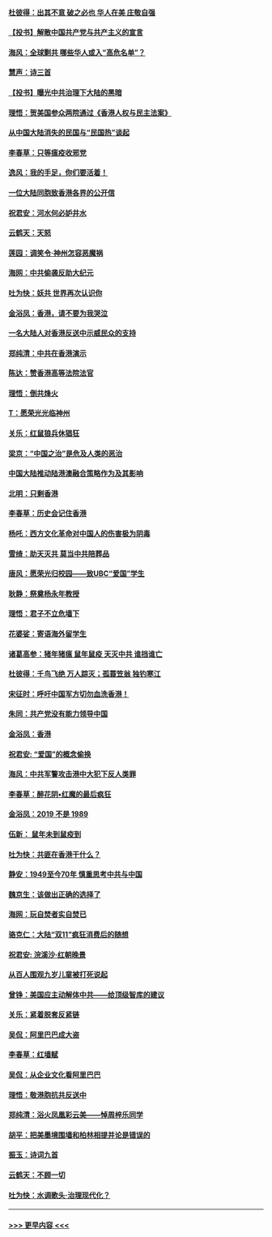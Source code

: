 #### [杜彼得：出其不意 破之必也 华人在美 庄敬自强](../pages/nsc993/n11679554.md?t=11260701) 
#### [【投书】解散中国共产党与共产主义的宣言](../pages/nsc993/n11679177.md?t=11260701) 
#### [海风：全球剿共 哪些华人或入“高危名单”？](../pages/nsc993/n11678617.md?t=11260701) 
#### [慧声：诗三首](../pages/nsc993/n11678848.md?t=11260701) 
#### [【投书】曝光中共治理下大陆的黑暗](../pages/nsc993/n11678674.md?t=11260701) 
#### [理悟：贺美国参众两院通过《香港人权与民主法案》](../pages/nsc993/n11678104.md?t=11260701) 
#### [从中国大陆消失的民国与“民国热”谈起](../pages/nsc993/n11678075.md?t=11260701) 
#### [李春草：只等瘟疫收邪党](../pages/nsc993/n11677308.md?t=11260701) 
#### [逸风：我的手足，你们要活着！](../pages/nsc993/n11676352.md?t=11260701) 
#### [一位大陆同胞致香港各界的公开信](../pages/nsc993/n11675761.md?t=11260701) 
#### [祝君安：河水何必妒井水](../pages/nsc993/n11675746.md?t=11260701) 
#### [云鹤天：天怒](../pages/nsc993/n11675718.md?t=11260701) 
#### [莲园：调笑令‧神州怎容恶魔祸](../pages/nsc993/n11675648.md?t=11260701) 
#### [海网：中共偷袭反助大纪元](../pages/nsc993/n11673515.md?t=11260701) 
#### [吐为快：妖共 世界再次认识你](../pages/nsc993/n11673506.md?t=11260701) 
#### [金浴凤：香港，请不要为我哭泣](../pages/nsc993/n11673248.md?t=11260701) 
#### [一名大陆人对香港反送中示威民众的支持](../pages/nsc993/n11672615.md?t=11260701) 
#### [郑纯清：中共在香港演示](../pages/nsc993/n11670539.md?t=11260701) 
#### [陈达：赞香港高等法院法官](../pages/nsc993/n11669542.md?t=11260701) 
#### [理悟：倒共烽火](../pages/nsc993/n11668844.md?t=11260701) 
#### [T：愿荣光光临神州](../pages/nsc993/n11668421.md?t=11260701) 
#### [关乐：红鼠狼兵休猖狂](../pages/nsc993/n11668378.md?t=11260701) 
#### [梁京：“中国之治”是危及人类的恶治](../pages/nsc993/n11668328.md?t=11260701) 
#### [中国大陆推动陆港澳融合策略作为及其影响](../pages/nsc993/n11668157.md?t=11260701) 
#### [北明：只剩香港](../pages/nsc993/n11668002.md?t=11260701) 
#### [李春草：历史会记住香港](../pages/nsc993/n11667927.md?t=11260701) 
#### [杨吒：西方文化革命对中国人的伤害极为阴毒](../pages/nsc993/n11664521.md?t=11260701) 
#### [雪绮：助天灭共 莫当中共陪葬品](../pages/nsc993/n11662650.md?t=11260701) 
#### [唐风：愿荣光归校园——致UBC“爱国”学生](../pages/nsc993/n11662194.md?t=11260701) 
#### [耿静：祭奠杨永年教授](../pages/nsc993/n11662514.md?t=11260701) 
#### [理悟：君子不立危墙下](../pages/nsc993/n11662172.md?t=11260701) 
#### [花婆娑：寄语海外留学生](../pages/nsc993/n11662121.md?t=11260701) 
#### [诸葛高参：猪年猪瘟 鼠年鼠疫 天灭中共 谁挡谁亡](../pages/nsc993/n11661980.md?t=11260701) 
#### [杜彼得：千鸟飞绝 万人踪灭；孤蓑笠翁 独钓寒江](../pages/nsc993/n11661170.md?t=11260701) 
#### [宋征时：呼吁中国军方切勿血洗香港！](../pages/nsc993/n11415318.md?t=11260701) 
#### [朱同：共产党没有能力领导中国](../pages/nsc993/n11660421.md?t=11260701) 
#### [金浴凤：香港](../pages/nsc993/n11660419.md?t=11260701) 
#### [祝君安: “爱国”的概念偷换](../pages/nsc993/n11659706.md?t=11260701) 
#### [海风：中共军警攻击港中大犯下反人类罪](../pages/nsc993/n11659632.md?t=11260701) 
#### [李春草：醉花阴•红魔的最后疯狂](../pages/nsc993/n11659287.md?t=11260701) 
#### [金浴凤：2019 不是 1989](../pages/nsc993/n11657663.md?t=11260701) 
#### [伍新： 鼠年未到鼠疫到](../pages/nsc993/n11655098.md?t=11260701) 
#### [吐为快：共匪在香港干什么？](../pages/nsc993/n11654891.md?t=11260701) 
#### [静安：1949至今70年 慎重思考中共与中国](../pages/nsc993/n11651244.md?t=11260701) 
#### [魏京生：该做出正确的选择了](../pages/nsc993/n11653084.md?t=11260701) 
#### [海网：玩自焚者实自焚已](../pages/nsc993/n11652423.md?t=11260701) 
#### [骆克仁：大陆“双11”疯狂消费后的随想](../pages/nsc993/n11652305.md?t=11260701) 
#### [祝君安: 浣溪沙·红朝晚景](../pages/nsc993/n11652258.md?t=11260701) 
#### [从百人围观九岁儿童被打死说起](../pages/nsc993/n11651030.md?t=11260701) 
#### [曾铮：美国应主动解体中共——给顶级智库的建议](../pages/nsc993/n11649888.md?t=11260701) 
#### [关乐：紧着脱套反紧链](../pages/nsc993/n11649069.md?t=11260701) 
#### [吴侃：阿里巴巴成大盗](../pages/nsc993/n11645523.md?t=11260701) 
#### [李春草：红墙赋](../pages/nsc993/n11646389.md?t=11260701) 
#### [吴侃：从企业文化看阿里巴巴](../pages/nsc993/n11645476.md?t=11260701) 
#### [理悟：敬港胞抗共反送中](../pages/nsc993/n11645466.md?t=11260701) 
#### [郑纯清：浴火凤凰彩云美——悼周梓乐同学](../pages/nsc993/n11645155.md?t=11260701) 
#### [胡平：把美墨境围墙和柏林相提并论是错误的](../pages/nsc993/n11645134.md?t=11260701) 
#### [振玉：诗词九首](../pages/nsc993/n11644081.md?t=11260701) 
#### [云鹤天：不顾一切](../pages/nsc993/n11643508.md?t=11260701) 
#### [吐为快：水调歌头·治理现代化？](../pages/nsc993/n11643485.md?t=11260701) 

----
#### [ >>> 更早内容 <<< ](../indexes/nsc993-earlier.md)
